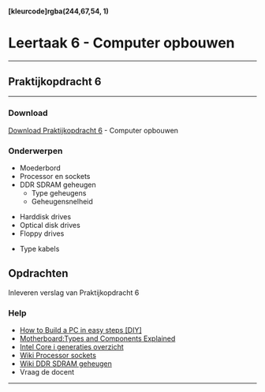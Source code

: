 #### [kleurcode]rgba(244,67,54, 1)

# Leertaak 6 - Computer opbouwen

---
## Praktijkopdracht 6
---

### Download

[Download Praktijkopdracht 6](https://elo.kw1c.nl/CMS/Studie/811%20ICT-Academie/811%20VakkenInhoud/%5BB.11%20HARa%5D%20Hardware%20AO/25187%20%C2%A0%20Applicatie-%20en%20mediaontwikkelaar/Periode%2001/Productie/02.%20Opdrachten/Leertaak%2006%20Computer%20opbouwen/Leertaak%2006%20Computer%20opbouwen.pdf) - Computer opbouwen

### Onderwerpen
* Moederbord
* Processor en sockets
* DDR SDRAM geheugen
  * Type geheugens
  * Geheugensnelheid

- Harddisk drives
- Optical disk drives
- Floppy drives

* Type kabels

## Opdrachten

Inleveren verslag van Praktijkopdracht 6

### Help

- [How to Build a PC in easy steps [DIY]](http://www.it4nextgen.com/build-pc-easy-steps/)
- [Motherboard:Types and Components Explained](http://www.it4nextgen.com/motherboard-components/)
- [Intel Core i generaties overzicht](https://computerkiezen.nl/computer-onderdelen/intel-core-i-generaties-tick-tock/)
- [Wiki Processor sockets](https://nl.wikipedia.org/wiki/Socket_(processor) )
- [Wiki DDR SDRAM geheugen](https://nl.wikipedia.org/wiki/DDR_SDRAM)
- Vraag de docent

---
